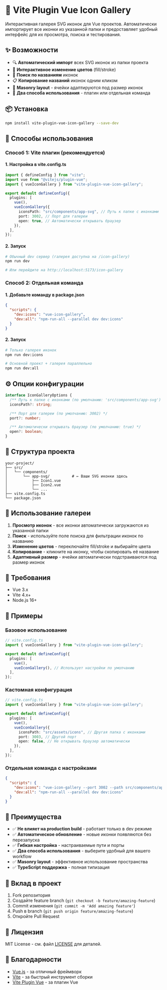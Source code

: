 # 🎨 Vite Plugin Vue Icon Gallery

Интерактивная галерея SVG иконок для Vue проектов. Автоматически импортирует все иконки из указанной папки и предоставляет удобный интерфейс для их просмотра, поиска и тестирования.

## ✨ Возможности

- 🔍 **Автоматический импорт** всех SVG иконок из папки проекта
- 🎨 **Интерактивное изменение цветов** (fill/stroke)
- 🔎 **Поиск по названиям** иконок
- 📋 **Копирование названий** иконок одним кликом
- 📱 **Masonry layout** - ячейки адаптируются под размер иконок
- 🚀 **Два способа использования** - плагин или отдельная команда

## 📦 Установка

```bash
npm install vite-plugin-vue-icon-gallery --save-dev
```

## 🚀 Способы использования

### Способ 1: Vite плагин (рекомендуется)

#### 1. Настройка в vite.config.ts

```typescript
import { defineConfig } from "vite";
import vue from "@vitejs/plugin-vue";
import { vueIconGallery } from "vite-plugin-vue-icon-gallery";

export default defineConfig({
  plugins: [
    vue(),
    vueIconGallery({
      iconsPath: "src/components/app-svg", // Путь к папке с иконками
      port: 3002, // Порт для галереи
      open: true, // Автоматически открывать браузер
    }),
  ],
});
```

#### 2. Запуск

```bash
# Обычный dev сервер (галерея доступна на /icon-gallery)
npm run dev

# Или перейдите на http://localhost:5173/icon-gallery
```

### Способ 2: Отдельная команда

#### 1. Добавьте команду в package.json

```json
{
  "scripts": {
    "dev:icons": "vue-icon-gallery",
    "dev:all": "npm-run-all --parallel dev dev:icons"
  }
}
```

#### 2. Запуск

```bash
# Только галерея иконок
npm run dev:icons

# Основной проект + галерея параллельно
npm run dev:all
```

## ⚙️ Опции конфигурации

```typescript
interface IconGalleryOptions {
  /** Путь к папке с иконками (по умолчанию: 'src/components/app-svg') */
  iconsPath?: string;

  /** Порт для галереи (по умолчанию: 3002) */
  port?: number;

  /** Автоматически открывать браузер (по умолчанию: true) */
  open?: boolean;
}
```

## 📁 Структура проекта

```
your-project/
├── src/
│   └── components/
│       └── app-svg/          # ← Ваши SVG иконки здесь
│           ├── Icon1.vue
│           ├── Icon2.vue
│           └── ...
├── vite.config.ts
└── package.json
```

## 🎯 Использование галереи

1. **Просмотр иконок** - все иконки автоматически загружаются из указанной папки
2. **Поиск** - используйте поле поиска для фильтрации иконок по названию
3. **Изменение цветов** - переключайте fill/stroke и выбирайте цвета
4. **Копирование** - кликните на иконку, чтобы скопировать её название
5. **Адаптивный размер** - ячейки автоматически подстраиваются под размер иконок

## 🔧 Требования

- Vue 3.x
- Vite 4.x+
- Node.js 16+

## 📝 Примеры

### Базовое использование

```typescript
// vite.config.ts
import { vueIconGallery } from "vite-plugin-vue-icon-gallery";

export default defineConfig({
  plugins: [
    vue(),
    vueIconGallery(), // Использует настройки по умолчанию
  ],
});
```

### Кастомная конфигурация

```typescript
// vite.config.ts
import { vueIconGallery } from "vite-plugin-vue-icon-gallery";

export default defineConfig({
  plugins: [
    vue(),
    vueIconGallery({
      iconsPath: "src/assets/icons", // Другая папка с иконками
      port: 3003, // Другой порт
      open: false, // Не открывать браузер автоматически
    }),
  ],
});
```

### Отдельная команда с настройками

```json
{
  "scripts": {
    "dev:icons": "vue-icon-gallery --port 3002 --path src/components/app-svg",
    "dev:all": "npm-run-all --parallel dev dev:icons"
  }
}
```

## 🚀 Преимущества

- ✅ **Не влияет на production build** - работает только в dev режиме
- ✅ **Автоматическое обновление** - новые иконки появляются без перезапуска
- ✅ **Гибкая настройка** - настраиваемые пути и порты
- ✅ **Два способа использования** - выберите удобный для вашего workflow
- ✅ **Masonry layout** - эффективное использование пространства
- ✅ **TypeScript поддержка** - полная типизация

## 🤝 Вклад в проект

1. Fork репозитория
2. Создайте feature branch (`git checkout -b feature/amazing-feature`)
3. Commit изменения (`git commit -m 'Add amazing feature'`)
4. Push в branch (`git push origin feature/amazing-feature`)
5. Откройте Pull Request

## 📄 Лицензия

MIT License - см. файл [LICENSE](LICENSE) для деталей.

## 🙏 Благодарности

- [Vue.js](https://vuejs.org/) - за отличный фреймворк
- [Vite](https://vitejs.dev/) - за быстрый инструмент сборки
- [Vite Plugin Vue](https://github.com/vitejs/vite-plugin-vue) - за плагин Vue
